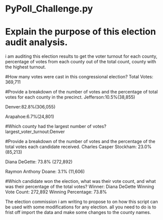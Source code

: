 # PyPoll_Challenge.py
# Explain the purpose of this election audit analysis.
 i am auditing this election results to get the voter turnout for each county, percentage of votes from each county out of the total count, county with the highest turnout.


#How many votes were cast in this congressional election?
Total Votes: 369,711

#Provide a breakdown of the number of votes and the percentage of total votes for each county in the precinct.
Jefferson:10.5%(38,855)

Denver:82.8%(306,055)

Arapahoe:6.7%(24,801)

#Which county had the largest number of votes?
largest_voter_turnout:Denver

#Provide a breakdown of the number of votes and the percentage of the total votes each candidate received.
Charles Casper Stockham: 23.0% (85,213)

Diana DeGette: 73.8% (272,892)

Raymon Anthony Doane: 3.1% (11,606)


#Which candidate won the election, what was their vote count, and what was their percentage of the total votes?
Winner: Diana DeGette
Winning Vote Count: 272,892
Winning Percentage: 73.8%


The election commission 
    i am writing to propose to on how this script can be used with some modifications for any election. all you need to do is to frist off import the data and make some changes to the county names.
